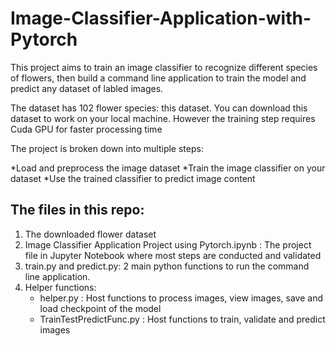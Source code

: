 # Image-Classifier-Application-with-Pytorch

This project aims to train an image classifier to recognize different species of flowers, then build a command line application to train the model and predict any dataset of labled images.

The dataset has 102 flower species: this dataset. You can download this dataset to work on your local machine. However the training step requires Cuda GPU for faster processing time 

The project is broken down into multiple steps:

*Load and preprocess the image dataset
*Train the image classifier on your dataset
*Use the trained classifier to predict image content

## The files in this repo:
1. The downloaded flower dataset
2. Image Classifier Application Project using Pytorch.ipynb : The project file in Jupyter Notebook where most steps are conducted and validated 
3. train.py and predict.py: 2 main python functions to run the command line application. 
4. Helper functions:
    * helper.py : Host functions to process images, view images, save and load checkpoint of the model
    * TrainTestPredictFunc.py : Host functions to train, validate and predict images    

    
